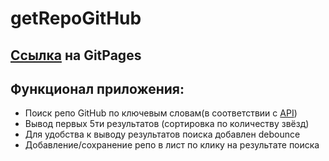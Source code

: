 # getRepoGitHub

<h2><a href='https://rosstiks.github.io/getRepoGitHub/'>Ссылка</a> на GitPages</h2>

<h2>Функционал приложения:</h2>
<ul>
 <li>Поиск репо GitHub по ключевым словам(в соответствии с <a href="https://docs.github.com/en/rest/reference/search#search-repositories">API</a>)</li>
 <li>Вывод первых 5ти результатов (сортировка по количеству звёзд)</li>
 <li>Для удобства к выводу результатов поиска добавлен debounce</li>
 <li>Добавление/сохранение репо в лист по клику на результате поиска</li>
</ul>
